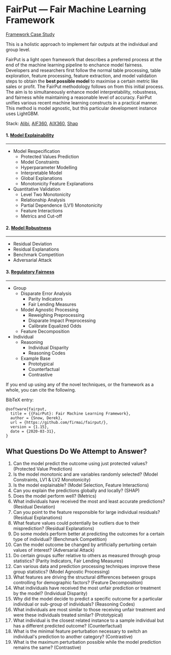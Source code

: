 # FairPut — Fair Machine Learning Framework

[Framework Case Study](https://colab.research.google.com/drive/1uxSP5_CuhxjjhcT_iIeL6lsmx1gwO5B6)

This is a holistic approach to implement fair outputs at the individual and group level.

FairPut is a light open framework that describes a preferred process at the end of the machine learning pipeline to enchance model fairness. Developers and researchers first follow the normal table processing, table exploration, feature processing, feature extraction, and model validation steps to obtain the **best possible model** to maximise a certain metric like sales or profit. The FairPut methodology follows on from this initial process. The aim is to simultaneously enhance model interpretability, robustness, and fairness while maintaining a reasonable level of accuracy. FairPut unifies various recent machine learning constructs in a practical manner. This method is model agnostic, but this particular development instance uses LightGBM.

Stack: [Alibi](https://github.com/SeldonIO/alibi), [AIF360](https://github.com/IBM/AIF360), [AIX360](https://github.com/IBM/AIX360), [Shap](https://github.com/slundberg/shap)

#### **1. [Model Explainability](https://colab.research.google.com/drive/1uxSP5_CuhxjjhcT_iIeL6lsmx1gwO5B6#scrollTo=pXftn6tIdi5f&line=1&uniqifier=1)**
---------------
*	Model Respecification 
       * Protected Values Prediction
       * Model Constraints
       * Hyperparameter Modelling
       * Interpretable Model
       * Global Explanations
       * Monotonicity Feature Explanations
*	Quantitative Validation 
       * Level Two Monotonicity
       * Relationship Analysis
       * Partial Dependence (LV1) Monotonicity
       * Feature Interactions
       * Metrics and Cut-off
#### **2. [Model Robustness](https://colab.research.google.com/drive/1uxSP5_CuhxjjhcT_iIeL6lsmx1gwO5B6#scrollTo=cGreStojd5oc)**
---------------
  *	Residual Deviation
  *	Residual Explanations
  *	Benchmark Competition
  *	Adversarial Attack

#### **3. [Regulatory Fairness](https://colab.research.google.com/drive/1uxSP5_CuhxjjhcT_iIeL6lsmx1gwO5B6#scrollTo=HGLUFEIBbC0s)**
---------------
  *	Group
      *  Disparate Error Analysis
            * Parity Indicators
            * Fair Lending Measures
      *  Model Agnostic Processing
            * Reweighing Preprocessing
            * Disparate Impact Preprocessing
            * Calibrate Equalized Odds
      *  Feature Decomposition
  *	Individual
      *  Reasoning
          * Individual Disparity
          * Reasoning Codes
      *  Example Base
            * Prototypical
            * Counterfactual
            * Contrastive


If you end up using any of the novel techniques, or the framework as a whole, you can cite the following. 

BibTeX entry:

```
@software{fairput,
  title = {{FairPut}: Fair Machine Learning Framework},
  author = {Snow, Derek},
  url = {https://github.com/firmai/fairput/},
  version = {1.15},
  date = {2020-03-31},
}
```

What Questions Do We Attempt to Answer?
------------

1. Can the model predict the outcome using just protected values? (Protected Value Prediction)
2. Is the model monotonic and are variables randomly selected? (Model Constraints, LV1 & LV2 Monotonicity)
3. Is the model explainable? (Model Selection, Feature Interactions)
4. Can you explain the predictions globally and locally? (SHAP)
5. Does the model perform well? (Metrics)
6. What individuals have received the most and least accurate predictions? (Residual Deviation)
7. Can you point to the feature responsible for large individual residuals? (Residual Explanations)
8. What feature values could potentially be outliers due to their misprediction? (Residual Explanations)
9. Do some models perform better at predicting the outcomes for a certain type of individual? (Benchmark Competition)
10. Can the model outcome be changed by artificially perturbing certain values of interest? (Adversarial Attack)
11. Do certain groups suffer relative to others as measured through group statistics? (Parity Indicators, Fair Lending Measures)
12. Can various data and prediction processing techniques improve these group statistics? (Model Agnostic Processing)
13. What features are driving the structural differences between groups controlling for demographic factors? (Feature Decomposition)
14. What individuals have received the most unfair prediction or treatment by the model? (Individual Disparity)
15. Why did the model decide to predict a specific outcome for a  particular individual or sub-group of individuals? (Reasoning Codes)
16. What individuals are most similar to those receiving unfair treatment and were these individuals treated similar? (Prototypical)
17. What individual is the closest related instance to a sample individual but has a different predicted outcome? (Counterfactual)
18. What is the minimal feature perturbation necessary to switch an individual's prediction to another category? (Contrastive)
19. What is the maximum perturbation possible while the model prediction remains the same? (Contrastive)





